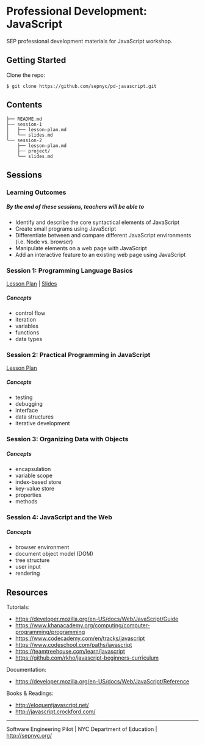 # Professional Development: JavaScript

SEP professional development materials for JavaScript workshop.

## Getting Started

Clone the repo:

```shell-session
$ git clone https://github.com/sepnyc/pd-javascript.git
```

## Contents

```shell-session
├── README.md
├── session-1
│   ├── lesson-plan.md
│   └── slides.md
└── session-2
    ├── lesson-plan.md
    ├── project/
    └── slides.md
```

## Sessions

### Learning Outcomes

##### By the end of these sessions, teachers will be able to

- Identify and describe the core syntactical elements of JavaScript
- Create small programs using JavaScript
- Differentiate between and compare different JavaScript environments (i.e. Node vs. browser)
- Manipulate elements on a web page with JavaScript
- Add an interactive feature to an existing web page using JavaScript

### Session 1: Programming Language Basics

[Lesson Plan](session-1/lesson-plan.md) | [Slides](https://swipe.to/2003cq)

##### Concepts

- control flow
- iteration
- variables
- functions
- data types

### Session 2: Practical Programming in JavaScript

[Lesson Plan](session-2/lesson-plan.md)

##### Concepts

- testing
- debugging
- interface
- data structures
- iterative development

### Session 3: Organizing Data with Objects

##### Concepts

- encapsulation
- variable scope
- index-based store
- key-value store
- properties
- methods

### Session 4: JavaScript and the Web

##### Concepts

- browser environment
- document object model (DOM)
- tree structure
- user input
- rendering

## Resources

Tutorials:

- https://developer.mozilla.org/en-US/docs/Web/JavaScript/Guide
- https://www.khanacademy.org/computing/computer-programming/programming
- https://www.codecademy.com/en/tracks/javascript
- https://www.codeschool.com/paths/javascript
- https://teamtreehouse.com/learn/javascript
- https://github.com/rkho/javascript-beginners-curriculum

Documentation:

- https://developer.mozilla.org/en-US/docs/Web/JavaScript/Reference

Books & Readings:

- http://eloquentjavascript.net/
- http://javascript.crockford.com/

- - -

Software Engineering Pilot | NYC Department of Education | http://sepnyc.org/
